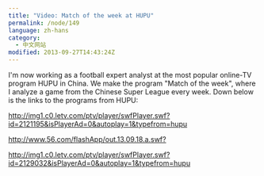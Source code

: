 ```yaml
---
title: "Video: Match of the week at HUPU"
permalink: /node/149
language: zh-hans
category:
  - 中文网站
modified: 2013-09-27T14:43:24Z
---
```


I'm now working as a football expert analyst at the most popular online-TV program HUPU in China. We make the program "Match of the week", where I analyze a game from the Chinese Super League every week. Down below is the links to the programs from HUPU:

  
<http://img1.c0.letv.com/ptv/player/swfPlayer.swf?id=2121195&isPlayerAd=0&autoplay=1&typefrom=hupu>

<http://www.56.com/flashApp/out.13.09.18.a.swf?>

<http://img1.c0.letv.com/ptv/player/swfPlayer.swf?id=2129032&isPlayerAd=0&autoplay=1&typefrom=hupu>
